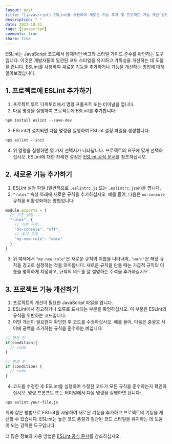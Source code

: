 ```yaml
---
layout: post
title: "[javascript] ESLint를 사용하여 새로운 기능 추가 및 프로젝트 기능 개선 방법"
description: " "
date: 2023-10-31
tags: [javascript]
comments: true
share: true
---
```


ESLint는 JavaScript 코드에서 잠재적인 버그와 스타일 가이드 준수를 확인하는 도구입니다. 이것은 개발자들이 일관된 코드 스타일을 유지하고 가독성을 개선하는 데 도움을 줍니다. ESLint를 사용하여 새로운 기능을 추가하거나 기능을 개선하는 방법에 대해 알아보겠습니다.

## 1. 프로젝트에 ESLint 추가하기

1. 프로젝트 루트 디렉토리에서 명령 프롬프트 또는 터미널을 엽니다.
2. 다음 명령을 실행하여 프로젝트에 ESLint를 추가합니다:

```shell
npm install eslint --save-dev
```

3. ESLint가 설치되면 다음 명령을 실행하여 ESLint 설정 파일을 생성합니다:

```shell
npx eslint --init
```

4. 위 명령을 실행하면 몇 가지 선택지가 나타납니다. 프로젝트의 요구에 맞게 선택하십시오. ESLint에 대한 자세한 설정은 [ESLint 공식 문서](https://eslint.org/docs/user-guide/getting-started)를 참조하십시오.

## 2. 새로운 기능 추가하기

1. ESLint 설정 파일 (일반적으로 `.eslintrc.js` 또는 `.eslintrc.json`)을 엽니다.
2. `"rules"` 속성 아래에 새로운 규칙을 추가하십시오. 예를 들어, 다음은 `no-console` 규칙을 비활성화하는 방법입니다:

```javascript
module.exports = {
  // 기존 설정...
  "rules": {
    // 기존 규칙...
    "no-console": "off",
    // 추가 규칙...
    "my-new-rule": "warn"
  }
}
```

3. 위 예제에서 `"my-new-rule"`은 새로운 규칙의 이름을 나타내며, `"warn"`은 해당 규칙을 경고로 설정하는 것을 의미합니다. 새로운 규칙을 만들 때는 가급적 규칙의 이름을 명확하게 지정하고, 규칙의 의도를 잘 설명하는 주석을 추가하십시오.

## 3. 프로젝트 기능 개선하기

1. 프로젝트의 개선이 필요한 JavaScript 파일을 엽니다.
2. ESLint에서 경고하거나 오류로 표시되는 부분을 확인하십시오. 이 부분은 ESLint의 규칙을 위반하는 코드입니다.
3. 어떤 개선이 필요한지 확인한 후 코드를 수정하십시오. 예를 들어, 다음은 중괄호 사이에 공백을 추가하는 규칙을 준수하는 예입니다:

```javascript
// 변경 전
if(condition){
  // code
}

// 변경 후
if (condition) {
  // code
}
```

4. 코드를 수정한 후 ESLint를 실행하여 수정한 코드가 모든 규칙을 준수하는지 확인하십시오. 명령 프롬프트 또는 터미널에서 다음 명령을 실행하면 됩니다:

```shell
npx eslint your-file.js
```

위와 같은 방법으로 ESLint를 사용하여 새로운 기능을 추가하고 프로젝트의 기능을 개선할 수 있습니다. ESLint는 높은 코드 품질과 일관된 코드 스타일을 유지하는 데 도움이 되는 강력한 도구입니다.

더 많은 정보와 사용 방법은 [ESLint 공식 문서](https://eslint.org/)를 참조하십시오.